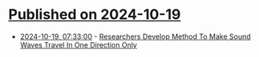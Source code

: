 # [Published on 2024-10-19](index.md)

* [2024-10-19, 07:33:00](https://soylentnews.org/article.pl?sid=24/10/18/0025223&from=rss) - [Researchers Develop Method To Make Sound Waves Travel In One Direction Only](https://soylentnews.org/article.pl?sid=24/10/18/0025223&from=rss)
